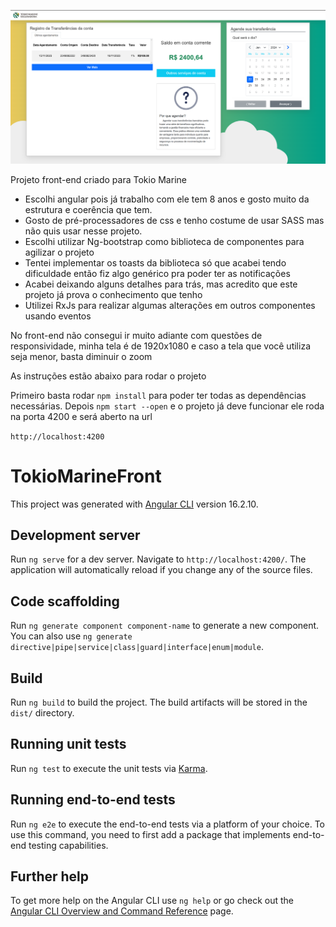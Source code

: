 ![alt text](https://github.com/jaderdev/tokio.marine-front/blob/master/Screenshot%20from%202024-01-22%2000-45-13.png)

Projeto front-end criado para Tokio Marine

- Escolhi angular pois já trabalho com ele tem 8 anos e gosto muito da estrutura e coerência que tem.
- Gosto de pré-processadores de css e tenho costume de usar SASS mas não quis usar nesse projeto.
- Escolhi utilizar Ng-bootstrap como biblioteca de componentes para agilizar o projeto
- Tentei implementar os toasts da biblioteca só que acabei tendo dificuldade então fiz algo genérico pra poder ter as notificações
- Acabei deixando alguns detalhes para trás, mas acredito que este projeto já prova o conhecimento que tenho
- Utilizei RxJs para realizar algumas alterações em outros componentes usando eventos

No front-end não consegui ir muito adiante com questões de responsividade, minha tela é de 1920x1080 e caso a tela que você utiliza seja menor,
basta diminuir o zoom

As instruções estão abaixo para rodar o projeto

Primeiro basta rodar `npm install` para poder ter todas as dependências necessárias.
Depois `npm start --open` e o projeto já deve funcionar ele roda na porta 4200 e será aberto na url

`http://localhost:4200`


# TokioMarineFront

This project was generated with [Angular CLI](https://github.com/angular/angular-cli) version 16.2.10.

## Development server

Run `ng serve` for a dev server. Navigate to `http://localhost:4200/`. The application will automatically reload if you change any of the source files.

## Code scaffolding

Run `ng generate component component-name` to generate a new component. You can also use `ng generate directive|pipe|service|class|guard|interface|enum|module`.

## Build

Run `ng build` to build the project. The build artifacts will be stored in the `dist/` directory.

## Running unit tests

Run `ng test` to execute the unit tests via [Karma](https://karma-runner.github.io).

## Running end-to-end tests

Run `ng e2e` to execute the end-to-end tests via a platform of your choice. To use this command, you need to first add a package that implements end-to-end testing capabilities.

## Further help

To get more help on the Angular CLI use `ng help` or go check out the [Angular CLI Overview and Command Reference](https://angular.io/cli) page.
